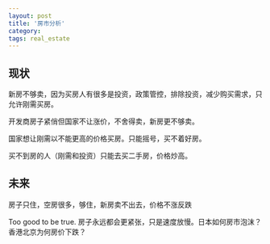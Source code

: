 ```yaml
---
layout: post
title: '房市分析'
category: 
tags: real_estate
---
```


## 现状
新房不够卖，因为买房人有很多是投资，政策管控，排除投资，减少购买需求，只允许刚需买房。

开发商房子紧俏但国家不让涨价，不舍得卖，新房更不够卖。

国家想让刚需以不能更高的价格买房。只能摇号，买不着好房。

买不到房的人（刚需和投资）只能去买二手房，价格炒高。

## 未来
房子只住，空房很多，够住，新房卖不出去，价格不涨反跌

Too good to be true. 房子永远都会更紧张，只是速度放慢。日本如何房市泡沫？香港北京为何房价下跌？